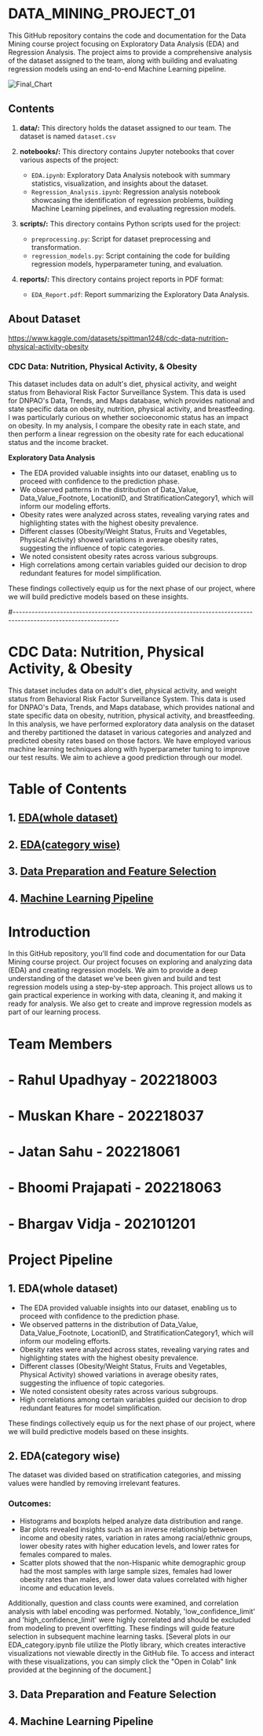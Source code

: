# DATA_MINING_PROJECT_01
 This GitHub repository contains the code and documentation for the Data Mining course project focusing on Exploratory Data Analysis (EDA) and Regression Analysis. The project aims to provide a comprehensive analysis of the dataset assigned to the team, along with building and evaluating regression models using an end-to-end Machine Learning pipeline.
 
![Final_Chart](https://github.com/Jatansahu/GOLDDIGGER_GROUP12_PROJECT_01/assets/115174048/6e2fb8f2-638e-4594-82e0-a3230f0ef1f5)


## Contents

1. **data/:** This directory holds the dataset assigned to our team. The dataset is named `dataset.csv` 

2. **notebooks/:** This directory contains Jupyter notebooks that cover various aspects of the project:
   - `EDA.ipynb`: Exploratory Data Analysis notebook with summary statistics, visualization, and insights about the dataset.
   - `Regression_Analysis.ipynb`: Regression analysis notebook showcasing the identification of regression problems, building Machine Learning pipelines, and evaluating regression models.

3. **scripts/:** This directory contains Python scripts used for the project:
   - `preprocessing.py`: Script for dataset preprocessing and transformation.
   - `regression_models.py`: Script containing the code for building regression models, hyperparameter tuning, and evaluation.

4. **reports/:** This directory contains project reports in PDF format:
   - `EDA_Report.pdf`: Report summarizing the Exploratory Data Analysis.


## About Dataset 

https://www.kaggle.com/datasets/spittman1248/cdc-data-nutrition-physical-activity-obesity


### CDC Data: Nutrition, Physical Activity, & Obesity

This dataset includes data on adult's diet, physical activity, and weight status from Behavioral Risk Factor Surveillance System. This data is used for DNPAO's Data, Trends, and Maps database, which provides national and state specific data on obesity, nutrition, physical activity, and breastfeeding. I was particularly curious on whether socioeconomic status has an impact on obesity. In my analysis, I compare the obesity rate in each state, and then perform a linear regression on the obesity rate for each educational status and the income bracket.

**Exploratory Data Analysis**

- The EDA provided valuable insights into our dataset, enabling us to proceed with confidence to the prediction phase.
- We observed patterns in the distribution of Data_Value, Data_Value_Footnote, LocationID, and StratificationCategory1, which will inform our modeling efforts.
- Obesity rates were analyzed across states, revealing varying rates and highlighting states with the highest obesity prevalence.
- Different classes (Obesity/Weight Status, Fruits and Vegetables, Physical Activity) showed variations in average obesity rates, suggesting the influence of topic categories.
- We noted consistent obesity rates across various subgroups.
- High correlations among certain variables guided our decision to drop redundant features for model simplification.

These findings collectively equip us for the next phase of our project, where we will build predictive models based on these insights.

#---------------------------------------------------------------------------------------------------------------

# CDC Data: Nutrition, Physical Activity, & Obesity

This dataset includes data on adult's diet, physical activity, and weight status from Behavioral Risk Factor Surveillance System. This data is used for DNPAO's Data, Trends, and Maps database, which provides national and state specific data on obesity, nutrition, physical activity, and breastfeeding. In this analysis, we have performed exploratory data analysis on the dataset and thereby partitioned the dataset in various categories and analyzed and predicted obesity rates based on those factors. We have employed various machine learning techniques along with hyperparameter tuning to improve our test results. We aim to achieve a good prediction through our model.


# Table of Contents

## 1. [EDA(whole dataset)](#1-edawhole-dataset)
## 2. [EDA(category wise)](#2-eda-category-wise)
## 3. [Data Preparation and Feature Selection](#3-data-preparation-and-feature-selection)
## 4. [Machine Learning Pipeline](#4-machine-learning-pipeline)


# Introduction

In this GitHub repository, you'll find code and documentation for our Data Mining course project. Our project focuses on exploring and analyzing data (EDA) and creating regression models. We aim to provide a deep understanding of the dataset we've been given and build and test regression models using a step-by-step approach. This project allows us to gain practical experience in working with data, cleaning it, and making it ready for analysis. We also get to create and improve regression models as part of our learning process.

# Team Members

# - Rahul Upadhyay - 202218003
# - Muskan Khare - 202218037
# - Jatan Sahu - 202218061
# - Bhoomi Prajapati - 202218063
# - Bhargav Vidja - 202101201

# Project Pipeline

## 1. EDA(whole dataset)
 - The EDA provided valuable insights into our dataset, enabling us to proceed with confidence to the prediction phase.
 - We observed patterns in the distribution of Data_Value, Data_Value_Footnote, LocationID, and StratificationCategory1, which will inform our modeling efforts.
 - Obesity rates were analyzed across states, revealing varying rates and highlighting states with the highest obesity prevalence.
 - Different classes (Obesity/Weight Status, Fruits and Vegetables, Physical Activity) showed variations in average obesity rates, suggesting the influence of topic categories.
 - We noted consistent obesity rates across various subgroups.
 - High correlations among certain variables guided our decision to drop redundant features for model simplification.

These findings collectively equip us for the next phase of our project, where we will build predictive models based on these insights.

## 2. EDA(category wise)

The dataset was divided based on stratification categories, and missing values were handled by removing irrelevant features. 
### Outcomes:
 - Histograms and boxplots helped analyze data distribution and range.
 - Bar plots revealed insights such as an inverse relationship between income and obesity rates, variation in rates among racial/ethnic groups, lower obesity rates with higher education levels, and lower rates for females compared to males.
 - Scatter plots showed that the non-Hispanic white demographic group had the most samples with large sample sizes, females had lower obesity rates than males, and lower data values correlated with higher income and education levels.

Additionally, question and class counts were examined, and correlation analysis with label encoding was performed. Notably, 'low_confidence_limit' and 'high_confidence_limit' were highly correlated and should be excluded from modeling to prevent overfitting. These findings will guide feature selection in subsequent machine learning tasks.
[Several plots in our EDA_category.ipynb file utilize the Plotly library, which creates interactive visualizations not viewable directly in the GitHub file. To access and interact with these visualizations, you can simply click the "Open in Colab" link provided at the beginning of the document.]


## 3. Data Preparation and Feature Selection
## 4. Machine Learning Pipeline

